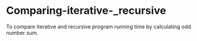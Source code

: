 # Comparing-iterative-_recursive
To compare iterative and recursive program running time by calculating odd number sum.
